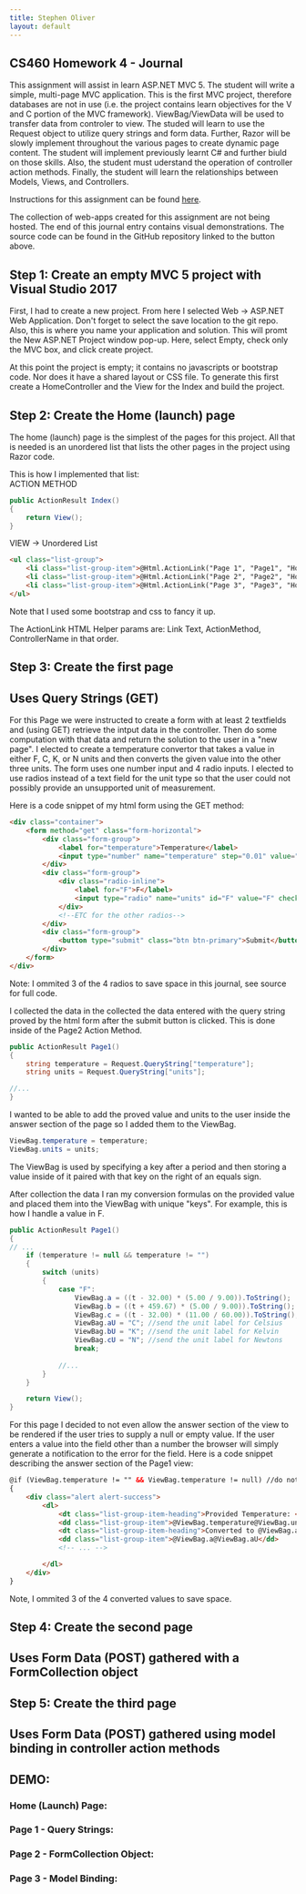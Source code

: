 ```yaml
---
title: Stephen Oliver
layout: default
---
```

## CS460 Homework 4 - Journal

This assignment will assist in learn ASP.NET MVC 5. The student will write a simple, multi-page
MVC application. This is the first MVC project, therefore databases are not in use (i.e. the project contains learn objectives for the V and C portion of the MVC framework). ViewBag/ViewData will be used to transfer data from controler to view. The studed will learn to use the Request object to utilize query strings and form data. Further, Razor will be slowly implement throughout the various pages to create dynamic page content. The student will implement previously learnt C# and further biuld on those skills. Also, the student must uderstand the operation of controller action methods. Finally, the student will learn the relationships between Models, Views, and Controllers.

Instructions for this assignment can be found [here](http://www.wou.edu/~morses/classes/cs46x/assignments/HW4.html).

The collection of web-apps created for this assignment are not being hosted. The end of
this journal entry contains visual demonstrations. The source code can be found in the
GitHub repository linked to the button above.

## Step 1: Create an empty MVC 5 project with Visual Studio 2017

First, I had to create a new project. From here I selected Web -> ASP.NET Web Application. Don't forget to select the save location to the git repo. Also, this is where you name your application and solution. This will promt the New ASP.NET Project window pop-up. Here, select Empty, check only the MVC box, and click create project.

At this point the project is empty; it contains no javascripts or bootstrap code. Nor does it have a shared layout or CSS file. To generate this first create a HomeController and the View for the Index and build the project.

## Step 2: Create the Home (launch) page

The home (launch) page is the simplest of the pages for this project. All that is needed is an unordered list that lists the other pages in the project using Razor code.

This is how I implemented that list:<br />
ACTION METHOD
```cs
public ActionResult Index()
{
    return View();
}
```
VIEW -> Unordered List
```html
<ul class="list-group">
    <li class="list-group-item">@Html.ActionLink("Page 1", "Page1", "Home")</li>
    <li class="list-group-item">@Html.ActionLink("Page 2", "Page2", "Home")</li>
    <li class="list-group-item">@Html.ActionLink("Page 3", "Page3", "Home")</li>
</ul>
```
Note that I used some bootstrap and css to fancy it up.

The ActionLink HTML Helper params are: Link Text, ActionMethod, ControllerName in that order.

##  Step 3: Create the first page <br />
##  Uses Query Strings (GET)

For this Page we were instructed to create a form with at least 2 textfields and (using GET)
retrieve the intput data in the controller. Then do some computation with that data and return
the solution to the user in a "new page". I elected to create a temperature convertor that takes a value in either F, C, K, or N units and then converts the given value into the other
three units. The form uses one number input and 4 radio inputs. I elected to use radios instead of a text field for the unit type so that the user could not possibly provide an unsupported unit of measurement.

Here is a code snippet of my html form using the GET method:
```html
<div class="container">
    <form method="get" class="form-horizontal">
        <div class="form-group">
            <label for="temperature">Temperature</label>
            <input type="number" name="temperature" step="0.01" value="" class="form-control" />
        </div>
        <div class="form-group">
            <div class="radio-inline">
                <label for="F">F</label>
                <input type="radio" name="units" id="F" value="F" checked="checked" />
            </div>
            <!--ETC for the other radios-->
        </div>
        <div class="form-group">
            <button type="submit" class="btn btn-primary">Submit</button>
        </div>
    </form>
</div>
```
Note: I ommited 3 of the 4 radios to save space in this journal, see source for full code.

I collected the data in the collected the data entered with the query string proved by the
html form after the submit button is clicked. This is done inside of the Page2 Action Method.
```cs
public ActionResult Page1()
{
    string temperature = Request.QueryString["temperature"];
    string units = Request.QueryString["units"];

//...
}
```

I wanted to be able to add the proved value and units to the user inside the answer section
of the page so I added them to the ViewBag.
```cs
ViewBag.temperature = temperature;
ViewBag.units = units;
```
The ViewBag is used by specifying a key after a period and then storing a value inside of it
paired with that key on the right of an equals sign.

After collection the data I ran my conversion formulas on the provided value and placed
them into the ViewBag with unique "keys". For example, this is how I handle a value in F.
```cs
public ActionResult Page1()
{
// ...
    if (temperature != null && temperature != "")
    {
        switch (units)
        {
            case "F":
                ViewBag.a = ((t - 32.00) * (5.00 / 9.00)).ToString();   //F to C
                ViewBag.b = ((t + 459.67) * (5.00 / 9.00)).ToString();  //F to K
                ViewBag.c = ((t - 32.00) * (11.00 / 60.00)).ToString(); //F to N
                ViewBag.aU = "C"; //send the unit label for Celsius
                ViewBag.bU = "K"; //send the unit label for Kelvin
                ViewBag.cU = "N"; //send the unit label for Newtons
                break;
                        
            //...
        }
    }

    return View();
}
```

For this page I decided to not even allow the answer section of the view to be
rendered if the user tries to supply a null or empty value. If the user enters
a value into the field other than a number the browser will simply generate a
notification to the error for the field.
Here is a code snippet describing the answer section of the Page1 view:
```html
@if (ViewBag.temperature != "" && ViewBag.temperature != null) //do nothing if empty/null value is found
{
    <div class="alert alert-success">
        <dl>
            <dt class="list-group-item-heading">Provided Temperature: </dt>
            <dd class="list-group-item">@ViewBag.temperature@ViewBag.units</dd>
            <dt class="list-group-item-heading">Converted to @ViewBag.aU:</dt>
            <dd class="list-group-item">@ViewBag.a@ViewBag.aU</dd>
            <!-- ... -->

        </dl>
    </div>
}
```
Note, I ommited 3 of the 4 converted values to save space.

##  Step 4: Create the second page <br /> 
##  Uses Form Data (POST) gathered with a FormCollection object



##  Step 5: Create the third page <br />
##  Uses Form Data (POST) gathered using model binding in controller action methods



##  DEMO:

### Home (Launch) Page:


### Page 1 - Query Strings:


### Page 2 - FormCollection Object:


### Page 3 - Model Binding:

